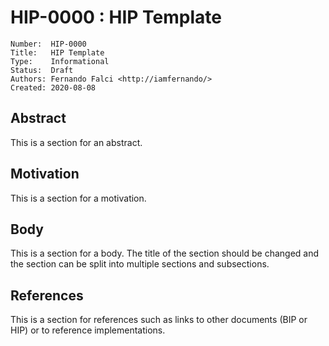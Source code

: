# HIP-0000 : HIP Template

```
Number:  HIP-0000
Title:   HIP Template
Type:    Informational
Status:  Draft
Authors: Fernando Falci <http://iamfernando/>
Created: 2020-08-08
```

## Abstract

This is a section for an abstract.

## Motivation

This is a section for a motivation.

## Body

This is a section for a body. The title of the section should be changed
and the section can be split into multiple sections and subsections.

## References

This is a section for references such as links to other documents (BIP or HIP)
or to reference implementations.
